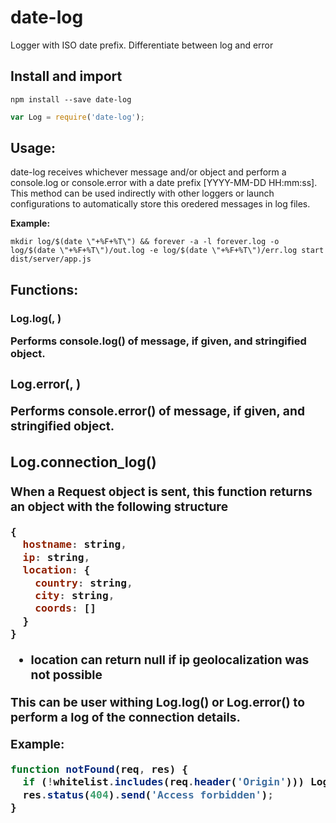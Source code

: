 # date-log
Logger with ISO date prefix. Differentiate between log and error

## Install and import
```shell
npm install --save date-log
```
```js
var Log = require('date-log');
```

## Usage:

date-log receives whichever message and/or object and perform a console.log or console.error with a date prefix [YYYY-MM-DD HH:mm:ss]. 
This method can be used indirectly with other loggers or launch configurations to automatically store this oredered messages in log files.

**Example:**<br>
```shell
mkdir log/$(date \"+%F+%T\") && forever -a -l forever.log -o log/$(date \"+%F+%T\")/out.log -e log/$(date \"+%F+%T\")/err.log start dist/server/app.js
```


## Functions:

### Log.log(<string>, <object>)
Performs console.log() of message, if given, and stringified object.
  
### Log.error(<string>, <object>)
Performs console.error() of message, if given, and stringified object.

### Log.connection_log(<Request>)
When a Request object is sent, this function **returns** an object with the following structure
```js
{
  hostname: string,
  ip: string,
  location: {
    country: string,
    city: string,
    coords: []
  }
}
```
* location can return null if ip geolocalization was not possible

This can be user withing Log.log() or Log.error() to perform a log of the connection details.

**Example:**<br>
```js
function notFound(req, res) {
  if (!whitelist.includes(req.header('Origin'))) Log.log('Unexpected request', Log.connection_log(req));
  res.status(404).send('Access forbidden');
}
```
